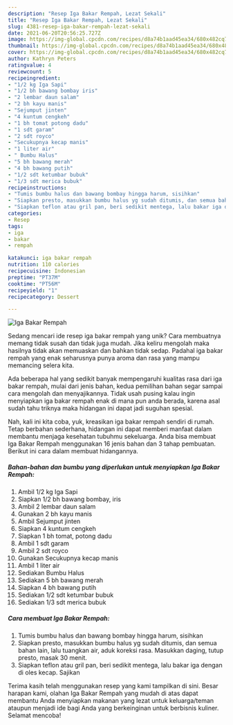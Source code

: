 ```yaml
---
description: "Resep Iga Bakar Rempah, Lezat Sekali"
title: "Resep Iga Bakar Rempah, Lezat Sekali"
slug: 4381-resep-iga-bakar-rempah-lezat-sekali
date: 2021-06-20T20:56:25.727Z
image: https://img-global.cpcdn.com/recipes/d8a74b1aad45ea34/680x482cq70/iga-bakar-rempah-foto-resep-utama.jpg
thumbnail: https://img-global.cpcdn.com/recipes/d8a74b1aad45ea34/680x482cq70/iga-bakar-rempah-foto-resep-utama.jpg
cover: https://img-global.cpcdn.com/recipes/d8a74b1aad45ea34/680x482cq70/iga-bakar-rempah-foto-resep-utama.jpg
author: Kathryn Peters
ratingvalue: 4
reviewcount: 5
recipeingredient:
- "1/2 kg Iga Sapi"
- "1/2 bh bawang bombay iris"
- "2 lembar daun salam"
- "2 bh kayu manis"
- "Sejumput jinten"
- "4 kuntum cengkeh"
- "1 bh tomat potong dadu"
- "1 sdt garam"
- "2 sdt royco"
- "Secukupnya kecap manis"
- "1 liter air"
- " Bumbu Halus"
- "5 bh bawang merah"
- "4 bh bawang putih"
- "1/2 sdt ketumbar bubuk"
- "1/3 sdt merica bubuk"
recipeinstructions:
- "Tumis bumbu halus dan bawang bombay hingga harum, sisihkan"
- "Siapkan presto, masukkan bumbu halus yg sudah ditumis, dan semua bahan lain, lalu tuangkan air, aduk koreksi rasa. Masukkan daging, tutup presto, masak 30 menit."
- "Siapkan teflon atau gril pan, beri sedikit mentega, lalu bakar iga dengan di oles kecap. Sajikan"
categories:
- Resep
tags:
- iga
- bakar
- rempah

katakunci: iga bakar rempah 
nutrition: 110 calories
recipecuisine: Indonesian
preptime: "PT37M"
cooktime: "PT56M"
recipeyield: "1"
recipecategory: Dessert

---
```



![Iga Bakar Rempah](https://img-global.cpcdn.com/recipes/d8a74b1aad45ea34/680x482cq70/iga-bakar-rempah-foto-resep-utama.jpg)

Sedang mencari ide resep iga bakar rempah yang unik? Cara membuatnya memang tidak susah dan tidak juga mudah. Jika keliru mengolah maka hasilnya tidak akan memuaskan dan bahkan tidak sedap. Padahal iga bakar rempah yang enak seharusnya punya aroma dan rasa yang mampu memancing selera kita.



Ada beberapa hal yang sedikit banyak mempengaruhi kualitas rasa dari iga bakar rempah, mulai dari jenis bahan, kedua pemilihan bahan segar sampai cara mengolah dan menyajikannya. Tidak usah pusing kalau ingin menyiapkan iga bakar rempah enak di mana pun anda berada, karena asal sudah tahu triknya maka hidangan ini dapat jadi suguhan spesial.


Nah, kali ini kita coba, yuk, kreasikan iga bakar rempah sendiri di rumah. Tetap berbahan sederhana, hidangan ini dapat memberi manfaat dalam membantu menjaga kesehatan tubuhmu sekeluarga. Anda bisa membuat Iga Bakar Rempah menggunakan 16 jenis bahan dan 3 tahap pembuatan. Berikut ini cara dalam membuat hidangannya.

<!--inarticleads1-->

##### Bahan-bahan dan bumbu yang diperlukan untuk menyiapkan Iga Bakar Rempah:

1. Ambil 1/2 kg Iga Sapi
1. Siapkan 1/2 bh bawang bombay, iris
1. Ambil 2 lembar daun salam
1. Gunakan 2 bh kayu manis
1. Ambil Sejumput jinten
1. Siapkan 4 kuntum cengkeh
1. Siapkan 1 bh tomat, potong dadu
1. Ambil 1 sdt garam
1. Ambil 2 sdt royco
1. Gunakan Secukupnya kecap manis
1. Ambil 1 liter air
1. Sediakan  Bumbu Halus
1. Sediakan 5 bh bawang merah
1. Siapkan 4 bh bawang putih
1. Sediakan 1/2 sdt ketumbar bubuk
1. Sediakan 1/3 sdt merica bubuk




<!--inarticleads2-->

##### Cara membuat Iga Bakar Rempah:

1. Tumis bumbu halus dan bawang bombay hingga harum, sisihkan
1. Siapkan presto, masukkan bumbu halus yg sudah ditumis, dan semua bahan lain, lalu tuangkan air, aduk koreksi rasa. Masukkan daging, tutup presto, masak 30 menit.
1. Siapkan teflon atau gril pan, beri sedikit mentega, lalu bakar iga dengan di oles kecap. Sajikan




Terima kasih telah menggunakan resep yang kami tampilkan di sini. Besar harapan kami, olahan Iga Bakar Rempah yang mudah di atas dapat membantu Anda menyiapkan makanan yang lezat untuk keluarga/teman ataupun menjadi ide bagi Anda yang berkeinginan untuk berbisnis kuliner. Selamat mencoba!
